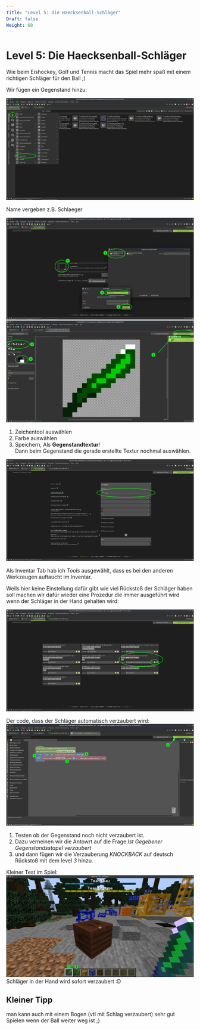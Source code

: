 ```yaml
---
Title: "Level 5: Die Haecksenball-Schläger"
Draft: false
Weight: 60
---
```



# Level 5: Die Haecksenball-Schläger
Wie beim Eishockey, Golf und Tennis macht das Spiel mehr spaß mit einem richtigen Schläger für den Ball ;)

Wir fügen ein Gegenstand hinzu:

![Gegenstand erstellen](gegenstand-erstellen.png)

Name vergeben z.B. Schlaeger

![Gegenstand Textur hinzufügen](gegenstand-textur-erstellen.png)  
![Gegenstand malen](gegenstand-pixeln.png)

1. Zeichentool auswählen
2. Farbe auswählen
3. Speichern, Als **Gegenstandtextur**!  
   Dann beim Gegenstand die gerade erstellte Textur nochmal auswählen.

![Gegenstand Eigenschaften](gegenstand-eigenschaften.png)

Als Inventar Tab hab ich *Tools* ausgewählt, dass es bei den anderen Werkzeugen auftaucht im Inventar.

Weils hier keine Einstellung dafür gibt wie viel Rückstoß der Schläger haben soll machen wir dafür wieder eine Prozedur die immer ausgeführt wird wenn der Schläger in der Hand gehalten wird:

![Auslöser](ausloeser.png)

Der code, dass der Schläger automatisch verzaubert wird:  
![Code verzaubern](code-in-hand-verzaubern.png)

1. Testen ob der Gegenstand noch nicht verzaubert ist.
2. Dazu verneinen wir die Antowrt auf die Frage *Ist Gegebener Gegenstandsstapel verzaubert*
3. und dann fügen wir die Verzauberung *KNOCKBACK* auf deutsch Rückstoß mit dem level *3* hinzu.

Kleiner Test im Spiel:
![ingame Schläger](ingame-schlaeger.png)
Schläger in der Hand wird sofort verzaubert :D 

## Kleiner Tipp
man kann auch mit einem Bogen (vtl mit Schlag verzaubert) sehr gut Spielen wenn der Ball weiter weg ist ;)
